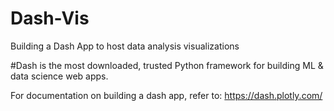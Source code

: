 # Dash-Vis

Building a Dash App to host data analysis visualizations

#Dash is the most downloaded, trusted Python framework for building ML & data science web apps.

For documentation on building a dash app, refer to:
https://dash.plotly.com/


